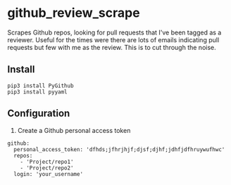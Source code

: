 # github_review_scrape
Scrapes Github repos, looking for pull requests that I've been tagged as a reviewer. Useful for the times were there are lots of emails indicating pull requests but few with me as the review. This is to cut through the noise.

## Install
~~~~
pip3 install PyGithub
pip3 install pyyaml
~~~~

## Configuration
1. Create a Github personal access token

~~~~
github:
  personal_access_token: 'dfhds;jfhrjhjf;djsf;djhf;jdhfjdfhruywufhwc'
  repos:
    - 'Project/repo1'
    - 'Project/repo2'
  login: 'your_username'
~~~~
